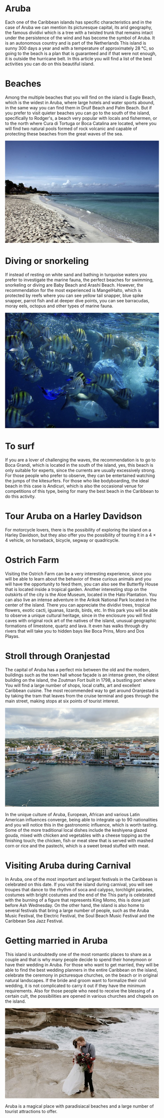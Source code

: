 #  Aruba
Each one of the Caribbean islands has specific characteristics and in the case of Aruba we can mention its picturesque capital, its arid geography, the famous dividivi which is a tree with a twisted trunk that remains intact under the persistence of the wind and has become the symbol of Aruba. It is an autonomous country and is part of the Netherlands
This island is sunny 300 days a year and with a temperature of approximately 28 °C, so going to the beach is a plan that is guaranteed and if that were not enough, it is outside the hurricane belt.
In this article you will find a list of the best activities you can do on this beautiful island.
# Beaches
Among the multiple beaches that you will find on the island is Eagle Beach, which is the widest in Aruba, where large hotels and water sports abound, in the same way you can find them in Druif Beach and Palm Beach. But if you prefer to visit quieter beaches you can go to the south of the island, specifically to Rodger's, a beach very popular with locals and fishermen, or to the north where Cura di Tortuga or Boca Catalina are located, where you will find two natural pools formed of rock volcanic and capable of protecting these beaches from the great waves of the sea.

![Aruba](_static/images/aruba/beach.png)

# Diving or snorkeling

If instead of resting on white sand and bathing in turquoise waters you prefer to investigate the marine fauna, the perfect beaches for swimming, snorkeling or diving are Baby Beach and Arashi Beach. However, the recommendation for the most experienced is MangelHalto, which is protected by reefs where you can see yellow tail snapper, blue spike snapper, parrot fish and at deeper dive points, you can see barracudas, moray eels, octopus and other types of marine fauna.

![Aruba](_static/images/aruba/diving.png)

# To surf

If you are a lover of challenging the waves, the recommendation is to go to Boca Grandi, which is located in the south of the island, yes, this beach is only suitable for experts, since the currents are usually excessively strong. For those people who prefer to observe, they can be entertained watching the jumps of the kitesurfers. For those who like bodyboarding, the ideal beach in this case is Andicuri, which is also the occasional venue for competitions of this type, being for many the best beach in the Caribbean to do this activity.

# Tour Aruba on a Harley Davidson

For motorcycle lovers, there is the possibility of exploring the island on a Harley Davidson, but they also offer you the possibility of touring it in a 4 × 4 vehicle, on horseback, bicycle, segway or quadricycle.

# Ostrich Farm

Visiting the Ostrich Farm can be a very interesting experience, since you will be able to learn about the behavior of these curious animals and you will have the opportunity to feed them, you can also see the Butterfly House that is located inside a tropical garden.
Another interesting stop on the outskirts of the city is the Aloe Museum, located in the Hato Plantation. You can also live an intense adventure in the Arikok National Park located in the center of the island. There you can appreciate the dividivi trees, tropical flowers, exotic cacti, iguanas, lizards, birds, etc. In this park you will be able to observe a unique cultural heritage, since in the enclosure you will find caves with original rock art of the natives of the island, unusual geographic formations of limestone, quartz and lava. It even has walks through dry rivers that will take you to hidden bays like Boca Prins, Moro and Dos Playas.

# Stroll through Oranjestad

The capital of Aruba has a perfect mix between the old and the modern, buildings such as the town hall whose façade is an intense green, the oldest building on the island, the Zoutman Fort built in 1798, a bustling port where You will find a large number of shops, local crafts, art and excellent Caribbean cuisine. The most recommended way to get around Oranjestad is by taking the tram that leaves from the cruise terminal and goes through the main street, making stops at six points of tourist interest.

![Aruba](_static/images/aruba/oranjestad.png)

In the unique culture of Aruba, European, African and various Latin American influences converge, being able to integrate up to 90 nationalities and you will notice this in the gastronomic influence, which is worth tasting. Some of the more traditional local dishes include the keshiyena glazed gouda, mixed with chicken and vegetables with a cheese topping as the finishing touch; the chicken, fish or meat stew that is served with mashed corn or rice and the pastechi, which is a sweet bread stuffed with meat.

# Visiting Aruba during Carnival

In Aruba, one of the most important and largest festivals in the Caribbean is celebrated on this date. If you visit the island during carnival, you will see troupes that dance to the rhythm of soca and calypso, torchlight parades, costumes with bright costumes and the end of the This party is celebrated with the burning of a figure that represents King Momo, this is done just before Ash Wednesday.
On the other hand, the island is also home to several festivals that bring a large number of people, such as the Aruba Music Festival, the Electric Festival, the Soul Beach Music Festival and the Caribbean Sea Jazz Festival.

# Getting married in Aruba

This island is undoubtedly one of the most romantic places to share as a couple and that is why many people decide to spend their honeymoon or have their wedding in Aruba. For those who want to get married, they will be able to find the best wedding planners in the entire Caribbean on the island, celebrate the ceremony in picturesque churches, on the beach or in original natural landscapes. If the bride and groom want to formalize their civil wedding, it is not complicated to carry it out if they have the minimum requirements. Also for those people who need to receive the blessing of a certain cult, the possibilities are opened in various churches and chapels on the island.

![Aruba](_static/images/aruba/married.png)

Aruba is a magical place with paradisiacal beaches and a large number of tourist attractions to offer.
